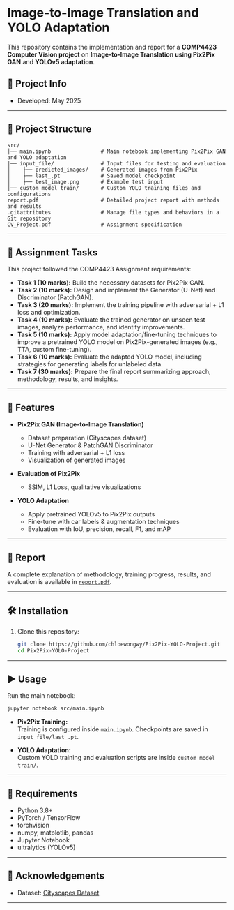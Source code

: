 # Image-to-Image Translation and YOLO Adaptation

This repository contains the implementation and report for a **COMP4423 Computer Vision project** on **Image-to-Image Translation using Pix2Pix GAN** and **YOLOv5 adaptation**.  

## 📅 Project Info  
- Developed: May 2025  

---

## 📂 Project Structure

```
src/
│── main.ipynb                # Main notebook implementing Pix2Pix GAN and YOLO adaptation
│── input_file/               # Input files for testing and evaluation
│    ├── predicted_images/    # Generated images from Pix2Pix
│    ├── last_.pt             # Saved model checkpoint
│    ├── test_image.png       # Example test input
│── custom model train/       # Custom YOLO training files and configurations
report.pdf                    # Detailed project report with methods and results
.gitattributes                # Manage file types and behaviors in a Git repository
CV_Project.pdf                # Assignment specification
```

---

## 📌 Assignment Tasks

This project followed the COMP4423 Assignment requirements:

- **Task 1 (10 marks):** Build the necessary datasets for Pix2Pix GAN.  
- **Task 2 (10 marks):** Design and implement the Generator (U-Net) and Discriminator (PatchGAN).  
- **Task 3 (20 marks):** Implement the training pipeline with adversarial + L1 loss and optimization.  
- **Task 4 (10 marks):** Evaluate the trained generator on unseen test images, analyze performance, and identify improvements.  
- **Task 5 (10 marks):** Apply model adaptation/fine-tuning techniques to improve a pretrained YOLO model on Pix2Pix-generated images (e.g., TTA, custom fine-tuning).  
- **Task 6 (10 marks):** Evaluate the adapted YOLO model, including strategies for generating labels for unlabeled data.  
- **Task 7 (30 marks):** Prepare the final report summarizing approach, methodology, results, and insights.  

---

## 🚀 Features

- **Pix2Pix GAN (Image-to-Image Translation)**  
  - Dataset preparation (Cityscapes dataset)  
  - U-Net Generator & PatchGAN Discriminator  
  - Training with adversarial + L1 loss  
  - Visualization of generated images  

- **Evaluation of Pix2Pix**  
  - SSIM, L1 Loss, qualitative visualizations  

- **YOLO Adaptation**  
  - Apply pretrained YOLOv5 to Pix2Pix outputs  
  - Fine-tune with car labels & augmentation techniques  
  - Evaluation with IoU, precision, recall, F1, and mAP  

---

## 📖 Report

A complete explanation of methodology, training progress, results, and evaluation is available in [`report.pdf`](./report.pdf).

---

## 🛠 Installation

1. Clone this repository:
   ```bash
   git clone https://github.com/chloewongwy/Pix2Pix-YOLO-Project.git
   cd Pix2Pix-YOLO-Project
   ```

---

## ▶️ Usage

Run the main notebook:
```bash
jupyter notebook src/main.ipynb
```

- **Pix2Pix Training:**  
  Training is configured inside `main.ipynb`. Checkpoints are saved in `input_file/last_.pt`.  

- **YOLO Adaptation:**  
  Custom YOLO training and evaluation scripts are inside `custom model train/`.  

---

## 📌 Requirements

- Python 3.8+  
- PyTorch / TensorFlow  
- torchvision  
- numpy, matplotlib, pandas  
- Jupyter Notebook  
- ultralytics (YOLOv5)  

---

## 📜 Acknowledgements

- Dataset: [Cityscapes Dataset](http://efrosgans.eecs.berkeley.edu/pix2pix/datasets/)  
---
